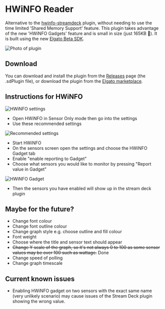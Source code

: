 # HWiNFO Reader

Alternative to the [hwinfo-streamdeck](https://github.com/shayne/hwinfo-streamdeck) plugin, without needing to use the time limited 'Shared Memory Support' feature. This plugin takes advantage of the new 'HWiNFO Gadgets' feature and is small in size (just 165KB 🌟). It is built using the new [Elgato Beta SDK](https://github.com/elgatosf/streamdeck).

![Photo of plugin](https://i.imgur.com/WIhrBl2.png)

## Download

You can download and install the plugin from the [Releases](https://github.com/5e/streamdeck-hwinfo-plugin/releases) page (the .sdPlugin file), or download the plugin from the [Elgato marketplace](https://marketplace.elgato.com/product/hwinfo-reader-ea8cc86d-1a3b-45de-893d-592d174089c9).

## Instructions for HWiNFO

![HWiNFO settings](https://i.imgur.com/R3sWtKd.png)

- Open HWiNFO in Sensor Only mode then go into the settings
- Use these recommended settings

![Recommended settings](https://i.imgur.com/26AaLVl.png)

- Start HWiNFO
- On the sensors screen open the settings and choose the HWiNFO Gadget tab
- Enable "enable reporting to Gadget"
- Choose what sensors you would like to monitor by pressing "Report value in Gadget"

![HWiNFO Gadget](https://i.imgur.com/2zBMrJX.png)

- Then the sensors you have enabled will show up in the stream deck plugin

## Maybe for the future?

- Change font colour
- Change font outline colour
- Change graph style e.g. choose outline and fill colour
- Font weight
- Choose where the title and sensor text should appear
- ~~Change Y scale of the graph, so it's not always 0 to 100 as some sensor values may be over 100 such as wattage.~~ Done
- Change speed of polling
- Change graph timescale

## Current known issues

- Enabling HWiNFO gadget on two sensors with the exact same name (very unlikely scenario) may cause issues of the Stream Deck plugin showing the wrong value.

